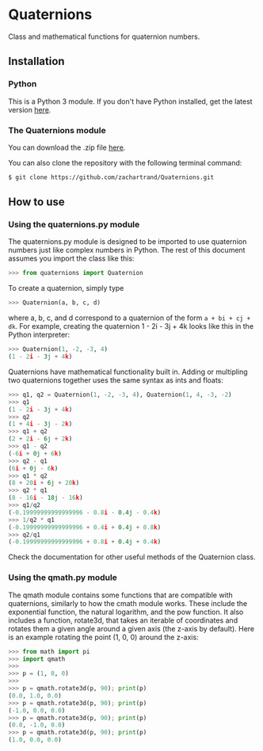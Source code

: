 # Quaternions

Class and mathematical functions for quaternion numbers.

## Installation

### Python

This is a Python 3 module.  If you don't have Python installed, get the latest
version [here](https://www.python.org/downloads/).

### The Quaternions module

You can download the .zip file
[here](https://github.com/zachartrand/Quaternions/archive/refs/heads/master.zip).

You can also clone the repository with the following terminal command:

```bash
$ git clone https://github.com/zachartrand/Quaternions.git
```

## How to use

### Using the quaternions.py module

The quaternions.py module is designed to be imported to use quaternion numbers
just like complex numbers in Python. The rest of this document assumes you
import the class like this:

```python
>>> from quaternions import Quaternion
```

To create a quaternion, simply type
```python
>>> Quaternion(a, b, c, d)
```
where a, b, c, and d correspond to a quaternion of the form `a + bi + cj + dk`.
For example, creating the quaternion 1 - 2i - 3j + 4k looks like this in the
Python interpreter:

```python
>>> Quaternion(1, -2, -3, 4)
(1 - 2i - 3j + 4k)
```

Quaternions have mathematical functionality built in. Adding or multipling two
quaternions together uses the same syntax as ints and floats:

```python
>>> q1, q2 = Quaternion(1, -2, -3, 4), Quaternion(1, 4, -3, -2)
>>> q1
(1 - 2i - 3j + 4k)
>>> q2
(1 + 4i - 3j - 2k)
>>> q1 + q2
(2 + 2i - 6j + 2k)
>>> q1 - q2
(-6i + 0j + 6k)
>>> q2 - q1
(6i + 0j - 6k)
>>> q1 * q2
(8 + 20i + 6j + 20k)
>>> q2 * q1
(8 - 16i - 18j - 16k)
>>> q1/q2
(-0.19999999999999996 - 0.8i - 0.4j - 0.4k)
>>> 1/q2 * q1
(-0.19999999999999996 + 0.4i + 0.4j + 0.8k)
>>> q2/q1
(-0.19999999999999996 + 0.8i + 0.4j + 0.4k)
```

Check the documentation for other useful methods of the Quaternion class.

### Using the qmath.py module
The qmath module contains some functions that are compatible with quaternions,
similarly to how the cmath module works. These include the exponential function,
the natural logarithm, and the pow function. It also includes a function,
rotate3d, that takes an iterable of coordinates and rotates them a given angle
around a given axis (the z-axis by default). Here is an example rotating the
point (1, 0, 0) around the z-axis:
```python
>>> from math import pi
>>> import qmath
>>>
>>> p = (1, 0, 0)
>>>
>>> p = qmath.rotate3d(p, 90); print(p)
(0.0, 1.0, 0.0)
>>> p = qmath.rotate3d(p, 90); print(p)
(-1.0, 0.0, 0.0)
>>> p = qmath.rotate3d(p, 90); print(p)
(0.0, -1.0, 0.0)
>>> p = qmath.rotate3d(p, 90); print(p)
(1.0, 0.0, 0.0)
```
